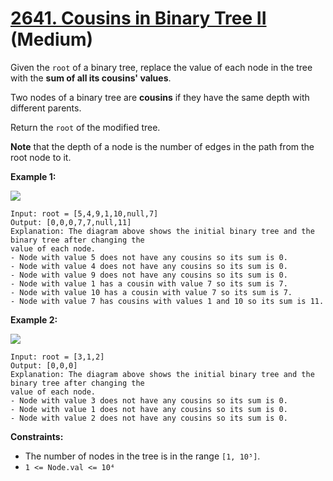# [2641. Cousins in Binary Tree II][link] (Medium)

[link]: https://leetcode.cn/problems/cousins-in-binary-tree-ii/

Given the `root` of a binary tree, replace the value of each node in the tree with the **sum of all
its cousins' values**.

Two nodes of a binary tree are **cousins** if they have the same depth with different parents.

Return the  `root` of the modified tree.

**Note** that the depth of a node is the number of edges in the path from the root node to it.

**Example 1:**

![](https://assets.leetcode.com/uploads/2023/01/11/example11.png)

```
Input: root = [5,4,9,1,10,null,7]
Output: [0,0,0,7,7,null,11]
Explanation: The diagram above shows the initial binary tree and the binary tree after changing the
value of each node.
- Node with value 5 does not have any cousins so its sum is 0.
- Node with value 4 does not have any cousins so its sum is 0.
- Node with value 9 does not have any cousins so its sum is 0.
- Node with value 1 has a cousin with value 7 so its sum is 7.
- Node with value 10 has a cousin with value 7 so its sum is 7.
- Node with value 7 has cousins with values 1 and 10 so its sum is 11.
```

**Example 2:**

![](https://assets.leetcode.com/uploads/2023/01/11/diagram33.png)

```
Input: root = [3,1,2]
Output: [0,0,0]
Explanation: The diagram above shows the initial binary tree and the binary tree after changing the
value of each node.
- Node with value 3 does not have any cousins so its sum is 0.
- Node with value 1 does not have any cousins so its sum is 0.
- Node with value 2 does not have any cousins so its sum is 0.
```

**Constraints:**

- The number of nodes in the tree is in the range `[1, 10⁵]`.
- `1 <= Node.val <= 10⁴`
